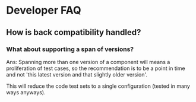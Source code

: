 Developer FAQ
========

## How is back compatibility handled?

### What about supporting a span of versions?

Ans:  Spanning more than one version of a component will means a proliferation of test cases, so the recommendation is to be a point in time and not 'this latest version and that slightly older version'.

This will reduce the code test sets to a single configuration (tested in many ways anyways).

